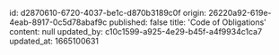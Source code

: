 id: d2870610-6720-4037-be1c-d870b3189c0f
origin: 26220a92-619e-4eab-8917-0c5d78abaf9c
published: false
title: 'Code of Obligations'
content: null
updated_by: c10c1599-a925-4e29-b45f-a4f9934c1ca7
updated_at: 1665100631
